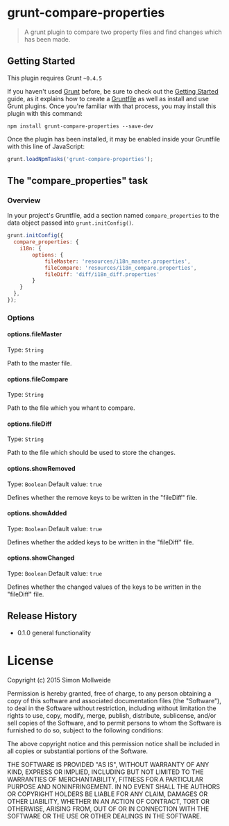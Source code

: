 # grunt-compare-properties

> A grunt plugin to compare two property files and find changes which has been made.

## Getting Started
This plugin requires Grunt `~0.4.5`

If you haven't used [Grunt](http://gruntjs.com/) before, be sure to check out the [Getting Started](http://gruntjs.com/getting-started) guide, as it explains how to create a [Gruntfile](http://gruntjs.com/sample-gruntfile) as well as install and use Grunt plugins. Once you're familiar with that process, you may install this plugin with this command:

```shell
npm install grunt-compare-properties --save-dev
```

Once the plugin has been installed, it may be enabled inside your Gruntfile with this line of JavaScript:

```js
grunt.loadNpmTasks('grunt-compare-properties');
```

## The "compare_properties" task

### Overview
In your project's Gruntfile, add a section named `compare_properties` to the data object passed into `grunt.initConfig()`.

```js
grunt.initConfig({
  compare_properties: {
   	i18n: {
		options: {
			fileMaster: 'resources/i18n_master.properties',
			fileCompare: 'resources/i18n_compare.properties',
			fileDiff: 'diff/i18n_diff.properties'
		}
	}
  },
});
```

### Options

#### options.fileMaster
Type: `String`

Path to the master file.

#### options.fileCompare
Type: `String`

Path to the file which you whant to compare.

#### options.fileDiff
Type: `String`

Path to the file which should be used to store the changes.

#### options.showRemoved
Type: `Boolean`
Default value: `true`

Defines whether the remove keys to be written in the "fileDiff" file.

#### options.showAdded
Type: `Boolean`
Default value: `true`

Defines whether the added keys to be written in the "fileDiff" file.

#### options.showChanged
Type: `Boolean`
Default value: `true`

Defines whether the changed values of the keys to be written in the "fileDiff" file.


## Release History
- 0.1.0 general functionality

License
=======

Copyright (c) 2015 Simon Mollweide

Permission is hereby granted, free of charge, to any person obtaining
a copy of this software and associated documentation files (the
"Software"), to deal in the Software without restriction, including
without limitation the rights to use, copy, modify, merge, publish,
distribute, sublicense, and/or sell copies of the Software, and to
permit persons to whom the Software is furnished to do so, subject to
the following conditions:

The above copyright notice and this permission notice shall be
included in all copies or substantial portions of the Software.

THE SOFTWARE IS PROVIDED "AS IS", WITHOUT WARRANTY OF ANY KIND,
EXPRESS OR IMPLIED, INCLUDING BUT NOT LIMITED TO THE WARRANTIES OF
MERCHANTABILITY, FITNESS FOR A PARTICULAR PURPOSE AND
NONINFRINGEMENT. IN NO EVENT SHALL THE AUTHORS OR COPYRIGHT HOLDERS BE
LIABLE FOR ANY CLAIM, DAMAGES OR OTHER LIABILITY, WHETHER IN AN ACTION
OF CONTRACT, TORT OR OTHERWISE, ARISING FROM, OUT OF OR IN CONNECTION
WITH THE SOFTWARE OR THE USE OR OTHER DEALINGS IN THE SOFTWARE.

